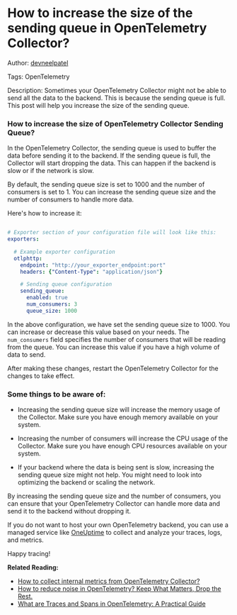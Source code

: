 # How to increase the size of the sending queue in OpenTelemetry Collector?

Author: [devneelpatel](https://www.github.com/devneelpatel)

Tags: OpenTelemetry

Description: Sometimes your OpenTelemetry Collector might not be able to send all the data to the backend. This is because the sending queue is full. This post will help you increase the size of the sending queue.

### How to increase the size of OpenTelemetry Collector Sending Queue?

In the OpenTelemetry Collector, the sending queue is used to buffer the data before sending it to the backend. If the sending queue is full, the Collector will start dropping the data. This can happen if the backend is slow or if the network is slow. 

By default, the sending queue size is set to 1000 and the number of consumers is set to 1. You can increase the sending queue size and the number of consumers to handle more data.

Here's how to increase it: 

```yaml

# Exporter section of your configuration file will look like this:
exporters:

  # Example exporter configuration
  otlphttp:
    endpoint: "http://your_exporter_endpoint:port"
    headers: {"Content-Type": "application/json"}

    # Sending queue configuration
    sending_queue:
      enabled: true
      num_consumers: 3
      queue_size: 1000
```



In the above configuration, we have set the sending queue size to 1000. You can increase or decrease this value based on your needs. The `num_consumers` field specifies the number of consumers that will be reading from the queue. You can increase this value if you have a high volume of data to send.

After making these changes, restart the OpenTelemetry Collector for the changes to take effect.


### Some things to be aware of:

- Increasing the sending queue size will increase the memory usage of the Collector. Make sure you have enough memory available on your system.

- Increasing the number of consumers will increase the CPU usage of the Collector. Make sure you have enough CPU resources available on your system.

- If your backend where the data is being sent is slow, increasing the sending queue size might not help. You might need to look into optimizing the backend or scaling the network. 

By increasing the sending queue size and the number of consumers, you can ensure that your OpenTelemetry Collector can handle more data and send it to the backend without dropping it.

If you do not want to host your own OpenTelemetry backend, you can use a managed service like [OneUptime](https://oneuptime.com) to collect and analyze your traces, logs, and metrics. 

Happy tracing!

**Related Reading:**

- [How to collect internal metrics from OpenTelemetry Collector?](https://oneuptime.com/blog/post/2025-01-22-how-to-collect-opentelemetry-collector-internal-metrics/view)
- [How to reduce noise in OpenTelemetry? Keep What Matters, Drop the Rest.](https://oneuptime.com/blog/post/2025-08-25-how-to-reduce-noise-in-opentelemetry/view)
- [What are Traces and Spans in OpenTelemetry: A Practical Guide](https://oneuptime.com/blog/post/2025-08-27-traces-and-spans-in-opentelemetry/view)
